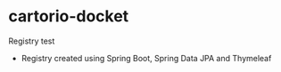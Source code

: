 # cartorio-docket
Registry test

- Registry created using Spring Boot, Spring Data JPA and Thymeleaf

